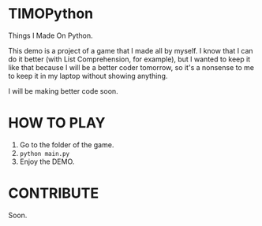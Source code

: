 # TIMOPython
Things I Made On Python.

This demo is a project of a game that I made all by myself. I know that I can do it better (with List Comprehension, for example), but I wanted to keep it like that because I will be a better coder tomorrow, so it's a nonsense to me to keep it in my laptop without showing anything.

I will be making better code soon.


# HOW TO PLAY

1. Go to the folder of the game.
2. ```python main.py```
3. Enjoy the DEMO.

# CONTRIBUTE

Soon.
